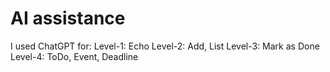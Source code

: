 # AI assistance

I used ChatGPT for:
Level-1: Echo
Level-2: Add, List
Level-3: Mark as Done
Level-4: ToDo, Event, Deadline